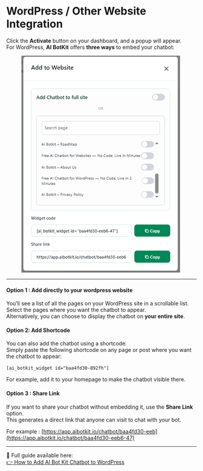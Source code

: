 # WordPress / Other Website Integration

Click the **Activate** button on your dashboard, and a popup will appear.\
For WordPress, **AI BotKit** offers **three ways** to embed your chatbot:

<figure><img src="../.gitbook/assets/image.png" alt=""><figcaption></figcaption></figure>

***

#### Option 1 : Add directly to your wordpress website

You’ll see a list of all the pages on your WordPress site in a scrollable list.\
Select the pages where you want the chatbot to appear.\
Alternatively, you can choose to display the chatbot on **your entire site**.

#### Option 2: Add  Shortcode

You can also add the chatbot using a shortcode.\
Simply paste the following shortcode on any page or post where you want the chatbot to appear:

```
[ai_botkit_widget id="baa4fd30-892fh"]
```

For example, add it to your homepage to make the chatbot visible there.

#### Option 3 : Share Link

If you want to share your chatbot without embedding it, use the **Share Link** option.\
This generates a direct link that anyone can visit to chat with your bot.

For example : [https://app.aibotkit.io/chatbot/baa4fd30-eeb](https://app.aibotkit.io/chatbot/baa4fd30-eeb6-47)

***



📘 Full guide available here:\
[👉 How to Add AI Bot Kit Chatbot to WordPress](https://aibotkit.io/blogs/wordpress-chatbot/)
